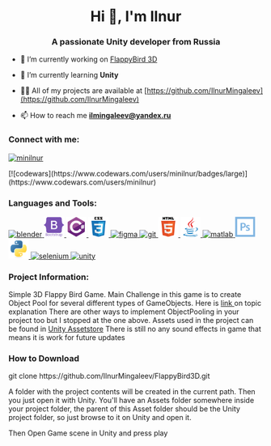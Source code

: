 <h1 align="center">Hi 👋, I'm Ilnur</h1>
<h3 align="center">A passionate Unity developer from Russia</h3>

- 🔭 I’m currently working on [FlappyBird 3D](https://github.com/IlnurMingaleev/FlappyBird3D)

- 🌱 I’m currently learning **Unity**

- 👨‍💻 All of my projects are available at [https://github.com/IlnurMingaleev](https://github.com/IlnurMingaleev)

- 📫 How to reach me **ilmingaleev@yandex.ru**

<h3 align="left">Connect with me:</h3>
<p align="left">
<a href="https://www.leetcode.com/minilnur" target="blank"><img align="center" src="https://raw.githubusercontent.com/rahuldkjain/github-profile-readme-generator/master/src/images/icons/Social/leet-code.svg" alt="minilnur" height="30" width="40" /></a>
</p>
<p align="left">
  [![codewars](https://www.codewars.com/users/minilnur/badges/large)](https://www.codewars.com/users/minilnur)
</p>

<h3 align="left">Languages and Tools:</h3>
<p align="left"> <a href="https://www.blender.org/" target="_blank" rel="noreferrer"> <img src="https://download.blender.org/branding/community/blender_community_badge_white.svg" alt="blender" width="40" height="40"/> </a> <a href="https://getbootstrap.com" target="_blank" rel="noreferrer"> <img src="https://raw.githubusercontent.com/devicons/devicon/master/icons/bootstrap/bootstrap-plain-wordmark.svg" alt="bootstrap" width="40" height="40"/> </a> <a href="https://www.w3schools.com/cs/" target="_blank" rel="noreferrer"> <img src="https://raw.githubusercontent.com/devicons/devicon/master/icons/csharp/csharp-original.svg" alt="csharp" width="40" height="40"/> </a> <a href="https://www.w3schools.com/css/" target="_blank" rel="noreferrer"> <img src="https://raw.githubusercontent.com/devicons/devicon/master/icons/css3/css3-original-wordmark.svg" alt="css3" width="40" height="40"/> </a> <a href="https://www.figma.com/" target="_blank" rel="noreferrer"> <img src="https://www.vectorlogo.zone/logos/figma/figma-icon.svg" alt="figma" width="40" height="40"/> </a> <a href="https://git-scm.com/" target="_blank" rel="noreferrer"> <img src="https://www.vectorlogo.zone/logos/git-scm/git-scm-icon.svg" alt="git" width="40" height="40"/> </a> <a href="https://www.w3.org/html/" target="_blank" rel="noreferrer"> <img src="https://raw.githubusercontent.com/devicons/devicon/master/icons/html5/html5-original-wordmark.svg" alt="html5" width="40" height="40"/> </a> <a href="https://www.java.com" target="_blank" rel="noreferrer"> <img src="https://raw.githubusercontent.com/devicons/devicon/master/icons/java/java-original.svg" alt="java" width="40" height="40"/> </a> <a href="https://www.mathworks.com/" target="_blank" rel="noreferrer"> <img src="https://upload.wikimedia.org/wikipedia/commons/2/21/Matlab_Logo.png" alt="matlab" width="40" height="40"/> </a> <a href="https://www.photoshop.com/en" target="_blank" rel="noreferrer"> <img src="https://raw.githubusercontent.com/devicons/devicon/master/icons/photoshop/photoshop-line.svg" alt="photoshop" width="40" height="40"/> </a> <a href="https://www.python.org" target="_blank" rel="noreferrer"> <img src="https://raw.githubusercontent.com/devicons/devicon/master/icons/python/python-original.svg" alt="python" width="40" height="40"/> </a> <a href="https://www.selenium.dev" target="_blank" rel="noreferrer"> <img src="https://raw.githubusercontent.com/detain/svg-logos/780f25886640cef088af994181646db2f6b1a3f8/svg/selenium-logo.svg" alt="selenium" width="40" height="40"/> </a> <a href="https://unity.com/" target="_blank" rel="noreferrer"> <img src="https://www.vectorlogo.zone/logos/unity3d/unity3d-icon.svg" alt="unity" width="40" height="40"/> </a> </p>


<h3 align="left">Project Information:</h3>
<p align="left">Simple 3D Flappy Bird Game. Main Challenge in this game is to create Object Pool for several different types of GameObjects. Here is <a href="https://learn.unity.com/tutorial/introduction-to-object-pooling#"> link </a> on topic explanation  There are other ways to implement ObjectPooling in your project too but I stopped at the one above. Assets used in the project can be found in <a href="https://assetstore.unity.com/"> Unity Assetstore</a> There is still no any sound effects in game that means it is work for future updates </p>
<h3 align="left">How to Download</h3>
<p align="left">git clone https://github.com/IlnurMingaleev/FlappyBird3D.git<p>
<p align="left">A folder with the project contents will be created in the current path. Then you just open it with Unity. You'll have an Assets folder somewhere inside your project folder, the parent of this Asset folder should be the Unity project folder, so just browse to it on Unity and open it.<p>
<p align="left">Then Open Game scene in Unity and press play<p>

